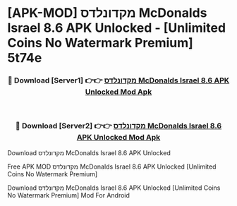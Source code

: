 # [APK-MOD] מקדונלדס McDonalds Israel 8.6 APK Unlocked - [Unlimited Coins No Watermark Premium] 5t74e



<div align="center">
<h3>🔴 Download [Server1] 👉👉 <a href="https://momento.my/?title=מקדונלדס_McDonalds_Israel_8.6_APK_Unlocked">מקדונלדס McDonalds Israel 8.6 APK Unlocked Mod Apk</a></h3><br>

<h3>🔴 Download [Server2] 👉👉 <a href="https://momento.my/?title=מקדונלדס_McDonalds_Israel_8.6_APK_Unlocked">מקדונלדס McDonalds Israel 8.6 APK Unlocked Mod Apk</a></h3>
</div>



Download מקדונלדס McDonalds Israel 8.6 APK Unlocked 

Free APK MOD מקדונלדס McDonalds Israel 8.6 APK Unlocked [Unlimited Coins No Watermark Premium]

Download מקדונלדס McDonalds Israel 8.6 APK Unlocked [Unlimited Coins No Watermark Premium] Mod For Android
